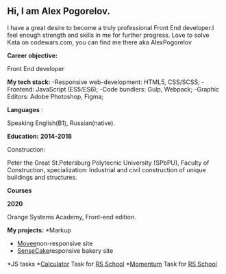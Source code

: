 ## Hi, I am Alex Pogorelov.

I have a great desire to become a truly professional Front End developer.I feel enough strength and skills in me for further progress.
Love to solve Kata on codewars.com, you can find me there aka AlexPogorelov

**Career objective:**

Front End developer

**My tech stack:** 
-Responsive web-development: HTML5, CSS/SCSS;
-Frontend: JavaScript (ES5/ES6);
-Code bundlers: Gulp, Webpack;
-Graphic Editors: Adobe Photoshop, Figma;


**Languages** :

Speaking English(B1), Russian(native).

**Education:**
**2014-2018**

Construction:

Peter the Great St.Petersburg Polytecnic University (SPbPU), Faculty of Construction, specialization: Industrial and civil construction of unique buildings and structures.


**Courses**

**2020**

 Orange Systems Academy, Front-end edition.

**My projects:**
*Markup
 * [Movee](https://pogorelovalex.github.io/movee/)non-responsive site
 * [SenseCake](https://pogorelovalex.github.io/sensecake/)responsive bakery site
 
 *JS tasks
  *[Calculator](https://pogorelovalex.github.io/calculator/) Task for [RS School](https://rs.school/)
  *[Momentum](https://pogorelovalex.github.io/momentum/) Task for [RS School](https://rs.school/)
